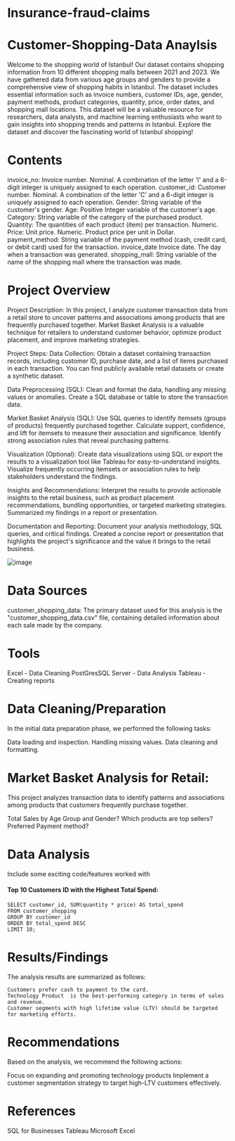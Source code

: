 # Insurance-fraud-claims

# Customer-Shopping-Data Anaylsis 

Welcome to the shopping world of Istanbul! Our dataset contains shopping information from 10 different shopping malls between 2021 and 2023. We have gathered data from various age groups and genders to provide a comprehensive view of shopping habits in Istanbul. The dataset includes essential information such as invoice numbers, customer IDs, age, gender, payment methods, product categories, quantity, price, order dates, and shopping mall locations. This dataset will be a valuable resource for researchers, data analysts, and machine learning enthusiasts who want to gain insights into shopping trends and patterns in Istanbul. Explore the dataset and discover the fascinating world of Istanbul shopping!

# Contents
invoice_no: Invoice number. Nominal. A combination of the letter 'I' and a 6-digit integer is uniquely assigned to each operation.
customer_id: Customer number. Nominal. A combination of the letter 'C' and a 6-digit integer is uniquely assigned to each operation.
Gender: String variable of the customer's gender.
Age: Positive Integer variable of the customer's age.
Category: String variable of the category of the purchased product.
Quantity: The quantities of each product (item) per transaction. Numeric.
Price: Unit price. Numeric. Product price per unit in Dollar.
payment_method: String variable of the payment method (cash, credit card, or debit card) used for the transaction.
invoice_date Invoice date. The day when a transaction was generated.
shopping_mall: String variable of the name of the shopping mall where the transaction was made.

# Project Overview
  Project Description:
  In this project, I analyze customer transaction data from a retail store to uncover patterns and associations among products that are frequently purchased together. Market Basket Analysis is a valuable technique for retailers to understand customer behavior, optimize product placement, and improve marketing strategies.
  
  Project Steps:
  Data Collection: Obtain a dataset containing transaction records, including customer ID, purchase date, and a list of items purchased in each transaction. You can find publicly available retail datasets or create a synthetic dataset.
  
  Data Preprocessing (SQL):
  Clean and format the data, handling any missing values or anomalies.
  Create a SQL database or table to store the transaction data.
  
  Market Basket Analysis (SQL):
  Use SQL queries to identify itemsets (groups of products) frequently purchased together.
  Calculate support, confidence, and lift for itemsets to measure their association and significance.
  Identify strong association rules that reveal purchasing patterns.
  
  Visualization (Optional):
  Create data visualizations using SQL or export the results to a visualization tool like Tableau for easy-to-understand insights.
  Visualize frequently occurring itemsets or association rules to help stakeholders understand the findings.
  
  Insights and Recommendations:
  Interpret the results to provide actionable insights to the retail business, such as product placement recommendations, bundling opportunities, or targeted marketing strategies.
  Summarized my findings in a report or presentation.
  
  Documentation and Reporting:
  Document your analysis methodology, SQL queries, and critical findings.
  Created a concise report or presentation that highlights the project's significance and the value it brings to the retail business.

![image](https://github.com/MuyiwaNau/Customer-Shopping-Dataset---Retail-Sales-Data/assets/34709932/17c7cf8f-4463-4bf0-9f8e-90253f8cb647)


# Data Sources
 customer_shopping_data: The primary dataset used for this analysis is the "customer_shopping_data.csv" file, containing detailed information about each sale made by the company.

# Tools
Excel - Data Cleaning
PostGresSQL Server - Data Analysis
Tableau - Creating reports

# Data Cleaning/Preparation
In the initial data preparation phase, we performed the following tasks:

  Data loading and inspection.
  Handling missing values.
  Data cleaning and formatting.
  
# Market Basket Analysis for Retail:

This project analyzes transaction data to identify patterns and associations among products that customers frequently purchase together.

 Total Sales by Age Group and Gender?
 Which products are top sellers?
 Preferred Payment method?
 
# Data Analysis
Include some exciting code/features worked with

#### Top 10 Customers ID with the Highest Total Spend:

    SELECT customer_id, SUM(quantity * price) AS total_spend
    FROM customer_shopping
    GROUP BY customer_id
    ORDER BY total_spend DESC
    LIMIT 10;

# Results/Findings
The analysis results are summarized as follows:

    Customers prefer cash to payment to the card.
    Technology Product  is the best-performing category in terms of sales and revenue.
    Customer segments with high lifetime value (LTV) should be targeted for marketing efforts.

# Recommendations
Based on the analysis, we recommend the following actions:

Focus on expanding and promoting technology products 
Implement a customer segmentation strategy to target high-LTV customers effectively.

# References
SQL for Businesses
Tableau
Microsoft Excel

